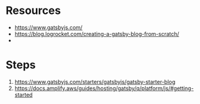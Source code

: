 # Resources
- https://www.gatsbyjs.com/
- https://blog.logrocket.com/creating-a-gatsby-blog-from-scratch/
- 

# Steps

1. https://www.gatsbyjs.com/starters/gatsbyjs/gatsby-starter-blog
2. https://docs.amplify.aws/guides/hosting/gatsby/q/platform/js/#getting-started